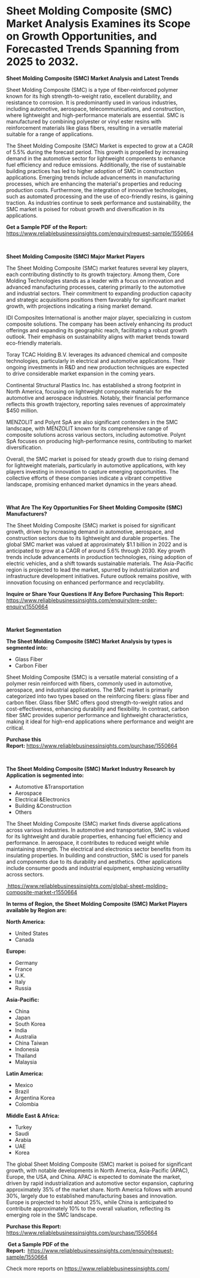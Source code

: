 <p><h1>Sheet Molding Composite (SMC) Market Analysis Examines its Scope on Growth Opportunities, and Forecasted Trends Spanning from 2025 to 2032.</h1></p><p><strong>Sheet Molding Composite (SMC) Market Analysis and Latest Trends</strong></p>
<p><p>Sheet Molding Composite (SMC) is a type of fiber-reinforced polymer known for its high strength-to-weight ratio, excellent durability, and resistance to corrosion. It is predominantly used in various industries, including automotive, aerospace, telecommunications, and construction, where lightweight and high-performance materials are essential. SMC is manufactured by combining polyester or vinyl ester resins with reinforcement materials like glass fibers, resulting in a versatile material suitable for a range of applications.</p><p>The Sheet Molding Composite (SMC) Market is expected to grow at a CAGR of 5.5% during the forecast period. This growth is propelled by increasing demand in the automotive sector for lightweight components to enhance fuel efficiency and reduce emissions. Additionally, the rise of sustainable building practices has led to higher adoption of SMC in construction applications. Emerging trends include advancements in manufacturing processes, which are enhancing the material's properties and reducing production costs. Furthermore, the integration of innovative technologies, such as automated processing and the use of eco-friendly resins, is gaining traction. As industries continue to seek performance and sustainability, the SMC market is poised for robust growth and diversification in its applications.</p></p>
<p><strong>Get a Sample PDF of the Report:&nbsp;</strong> <a href="https://www.reliablebusinessinsights.com/enquiry/request-sample/1550664?utm_campaign=3032&utm_medium=2&utm_source=Github&utm_content=ia&utm_term=02042025&utm_id=sheet-molding-composite-smc">https://www.reliablebusinessinsights.com/enquiry/request-sample/1550664</a></p>
<p>&nbsp;</p>
<p><strong>Sheet Molding Composite (SMC) Major Market Players</strong></p>
<p><p>The Sheet Molding Composite (SMC) market features several key players, each contributing distinctly to its growth trajectory. Among them, Core Molding Technologies stands as a leader with a focus on innovation and advanced manufacturing processes, catering primarily to the automotive and industrial sectors. Their commitment to expanding production capacity and strategic acquisitions positions them favorably for significant market growth, with projections indicating a rising market demand.</p><p>IDI Composites International is another major player, specializing in custom composite solutions. The company has been actively enhancing its product offerings and expanding its geographic reach, facilitating a robust growth outlook. Their emphasis on sustainability aligns with market trends toward eco-friendly materials.</p><p>Toray TCAC Holding B.V. leverages its advanced chemical and composite technologies, particularly in electrical and automotive applications. Their ongoing investments in R&D and new production techniques are expected to drive considerable market expansion in the coming years.</p><p>Continental Structural Plastics Inc. has established a strong footprint in North America, focusing on lightweight composite materials for the automotive and aerospace industries. Notably, their financial performance reflects this growth trajectory, reporting sales revenues of approximately $450 million.</p><p>MENZOLIT and Polynt SpA are also significant contenders in the SMC landscape, with MENZOLIT known for its comprehensive range of composite solutions across various sectors, including automotive. Polynt SpA focuses on producing high-performance resins, contributing to market diversification.</p><p>Overall, the SMC market is poised for steady growth due to rising demand for lightweight materials, particularly in automotive applications, with key players investing in innovation to capture emerging opportunities. The collective efforts of these companies indicate a vibrant competitive landscape, promising enhanced market dynamics in the years ahead.</p></p>
<p>&nbsp;</p>
<p><strong>What Are The Key Opportunities For Sheet Molding Composite (SMC) Manufacturers?</strong></p>
<p><p>The Sheet Molding Composite (SMC) market is poised for significant growth, driven by increasing demand in automotive, aerospace, and construction sectors due to its lightweight and durable properties. The global SMC market was valued at approximately $1.1 billion in 2022 and is anticipated to grow at a CAGR of around 5.6% through 2030. Key growth trends include advancements in production technologies, rising adoption of electric vehicles, and a shift towards sustainable materials. The Asia-Pacific region is projected to lead the market, spurred by industrialization and infrastructure development initiatives. Future outlook remains positive, with innovation focusing on enhanced performance and recyclability.</p></p>
<p><strong>Inquire or Share Your Questions If Any Before Purchasing This Report:</strong> <a href="https://www.reliablebusinessinsights.com/enquiry/pre-order-enquiry/1550664?utm_campaign=3032&utm_medium=2&utm_source=Github&utm_content=ia&utm_term=02042025&utm_id=sheet-molding-composite-smc">https://www.reliablebusinessinsights.com/enquiry/pre-order-enquiry/1550664</a></p>
<p>&nbsp;</p>
<p><strong>Market Segmentation</strong></p>
<p><strong>The Sheet Molding Composite (SMC) Market Analysis by types is segmented into:</strong></p>
<p><ul><li>Glass Fiber</li><li>Carbon Fiber</li></ul></p>
<p><p>Sheet Molding Composite (SMC) is a versatile material consisting of a polymer resin reinforced with fibers, commonly used in automotive, aerospace, and industrial applications. The SMC market is primarily categorized into two types based on the reinforcing fibers: glass fiber and carbon fiber. Glass fiber SMC offers good strength-to-weight ratios and cost-effectiveness, enhancing durability and flexibility. In contrast, carbon fiber SMC provides superior performance and lightweight characteristics, making it ideal for high-end applications where performance and weight are critical.</p></p>
<p><strong>Purchase this Report:&nbsp;</strong><a href="https://www.reliablebusinessinsights.com/purchase/1550664?utm_campaign=3032&utm_medium=2&utm_source=Github&utm_content=ia&utm_term=02042025&utm_id=sheet-molding-composite-smc">https://www.reliablebusinessinsights.com/purchase/1550664</a></p>
<p>&nbsp;</p>
<p><strong>The Sheet Molding Composite (SMC) Market Industry Research by Application is segmented into:</strong></p>
<p><ul><li>Automotive &Transportation</li><li>Aerospace</li><li>Electrical &Electronics</li><li>Building &Construction</li><li>Others</li></ul></p>
<p><p>The Sheet Molding Composite (SMC) market finds diverse applications across various industries. In automotive and transportation, SMC is valued for its lightweight and durable properties, enhancing fuel efficiency and performance. In aerospace, it contributes to reduced weight while maintaining strength. The electrical and electronics sector benefits from its insulating properties. In building and construction, SMC is used for panels and components due to its durability and aesthetics. Other applications include consumer goods and industrial equipment, emphasizing versatility across sectors.</p></p>
<p><a href="https://www.reliablebusinessinsights.com/global-sheet-molding-composite-market-r1550664?utm_campaign=3032&utm_medium=2&utm_source=Github&utm_content=ia&utm_term=02042025&utm_id=sheet-molding-composite-smc">&nbsp;https://www.reliablebusinessinsights.com/global-sheet-molding-composite-market-r1550664</a></p>
<p><strong>In terms of Region, the Sheet Molding Composite (SMC) Market Players available by Region are:</strong></p>
<p>
    <p> <strong> North America: </strong>
        <ul>
            <li>United States</li>
            <li>Canada</li>
        </ul>
        </p> 
    <p> <strong> Europe: </strong>
        <ul>
            <li>Germany</li>
            <li>France</li>
            <li>U.K.</li>
            <li>Italy</li>
            <li>Russia</li>
        </ul>
        </p> 
    <p> <strong> Asia-Pacific: </strong>
        <ul>
            <li>China</li>
            <li>Japan</li>
            <li>South Korea</li>
            <li>India</li>
            <li>Australia</li>
            <li>China Taiwan</li>
            <li>Indonesia</li>
            <li>Thailand</li>
            <li>Malaysia</li>
        </ul>
        </p> 
    <p> <strong> Latin America: </strong>
        <ul>
            <li>Mexico</li>
            <li>Brazil</li>
            <li>Argentina Korea</li>
            <li>Colombia</li>
        </ul>
        </p> 
    <p> <strong> Middle East & Africa: </strong>
        <ul>
            <li>Turkey</li>
            <li>Saudi</li>
            <li>Arabia</li>
            <li>UAE</li>
            <li>Korea</li>
        </ul>
    </p>
    </p>
<p><p>The global Sheet Molding Composite (SMC) market is poised for significant growth, with notable developments in North America, Asia-Pacific (APAC), Europe, the USA, and China. APAC is expected to dominate the market, driven by rapid industrialization and automotive sector expansion, capturing approximately 35% of the market share. North America follows with around 30%, largely due to established manufacturing bases and innovation. Europe is projected to hold about 25%, while China is anticipated to contribute approximately 10% to the overall valuation, reflecting its emerging role in the SMC landscape.</p></p>
<p><strong>Purchase this Report: </strong><a href="https://www.reliablebusinessinsights.com/purchase/1550664?utm_campaign=3032&utm_medium=2&utm_source=Github&utm_content=ia&utm_term=02042025&utm_id=sheet-molding-composite-smc">https://www.reliablebusinessinsights.com/purchase/1550664</a></p>
<p>&nbsp;<strong>Get a Sample PDF of the Report:&nbsp;&nbsp;</strong><a href="https://www.reliablebusinessinsights.com/enquiry/request-sample/1550664?utm_campaign=3032&utm_medium=2&utm_source=Github&utm_content=ia&utm_term=02042025&utm_id=sheet-molding-composite-smc">https://www.reliablebusinessinsights.com/enquiry/request-sample/1550664</a></p>
<p><strong></strong></p>
<p>Check more reports on <a href="https://www.reliablebusinessinsights.com/?utm_campaign=3032&utm_medium=2&utm_source=Github&utm_content=ia&utm_term=02042025&utm_id=sheet-molding-composite-smc">https://www.reliablebusinessinsights.com/</a></p>